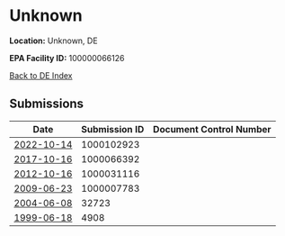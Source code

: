 # Unknown

**Location:** Unknown, DE

**EPA Facility ID:** 100000066126

[Back to DE Index](../../index.md)

## Submissions

| Date | Submission ID | Document Control Number |
|------|--------------|-------------------------|
| [2022-10-14](submissions/1000102923.md) | 1000102923 |  |
| [2017-10-16](submissions/1000066392.md) | 1000066392 |  |
| [2012-10-16](submissions/1000031116.md) | 1000031116 |  |
| [2009-06-23](submissions/1000007783.md) | 1000007783 |  |
| [2004-06-08](submissions/32723.md) | 32723 |  |
| [1999-06-18](submissions/4908.md) | 4908 |  |
